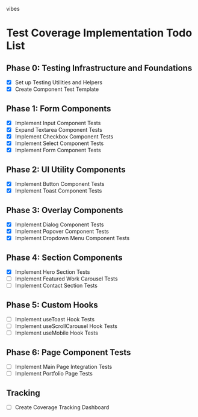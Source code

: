
vibes

# Test Coverage Implementation Todo List

## Phase 0: Testing Infrastructure and Foundations
- [x] Set up Testing Utilities and Helpers
- [x] Create Component Test Template

## Phase 1: Form Components
- [x] Implement Input Component Tests
- [x] Expand Textarea Component Tests
- [x] Implement Checkbox Component Tests
- [x] Implement Select Component Tests
- [x] Implement Form Component Tests

## Phase 2: UI Utility Components
- [x] Implement Button Component Tests
- [x] Implement Toast Component Tests

## Phase 3: Overlay Components
- [x] Implement Dialog Component Tests
- [x] Implement Popover Component Tests
- [x] Implement Dropdown Menu Component Tests

## Phase 4: Section Components
- [x] Implement Hero Section Tests
- [ ] Implement Featured Work Carousel Tests
- [ ] Implement Contact Section Tests

## Phase 5: Custom Hooks
- [ ] Implement useToast Hook Tests
- [ ] Implement useScrollCarousel Hook Tests
- [ ] Implement useMobile Hook Tests

## Phase 6: Page Component Tests
- [ ] Implement Main Page Integration Tests
- [ ] Implement Portfolio Page Tests

## Tracking
- [ ] Create Coverage Tracking Dashboard
